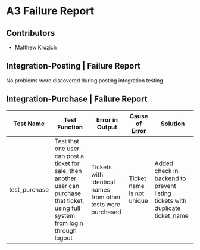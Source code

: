 # A3 Failure Report
## Contributors
- Matthew Kruzich

## Integration-Posting | Failure Report
No problems were discovered during posting integration testing

## Integration-Purchase | Failure Report

| Test Name | Test Function | Error in Output | Cause of Error | Solution |
|---|---|---|---|---|
| test_purchase | Test that one user can post a ticket for sale, then another user can purchase that ticket, using full system from login through logout | Tickets with identical names from other tests were purchased | Ticket name is not unique | Added check in backend to prevent listing tickets with duplicate ticket_name |
